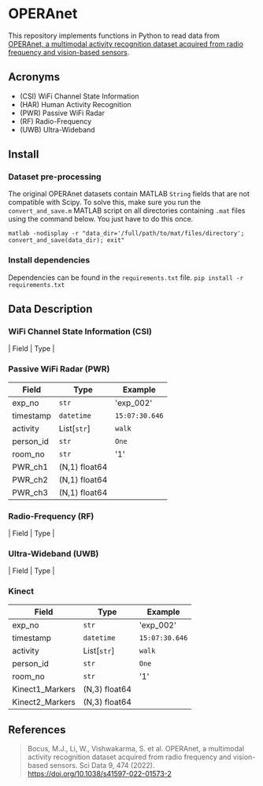 # OPERAnet
This repository implements functions in Python to read data from [OPERAnet, a multimodal activity recognition dataset acquired from radio frequency and vision-based sensors](https://www.nature.com/articles/s41597-022-01573-2).

## Acronyms

- (CSI) WiFi Channel State Information 
- (HAR) Human Activity Recognition 
- (PWR) Passive WiFi Radar 
- (RF)  Radio-Frequency 
- (UWB) Ultra-Wideband 

## Install

### Dataset pre-processing

The original OPERAnet datasets contain MATLAB `String` fields that are not compatible with Scipy. To solve this, make sure you run the `convert_and_save.m` MATLAB script on all directories containing `.mat` files  using the command below. You just have to do this once.

``
matlab -nodisplay -r "data_dir='/full/path/to/mat/files/directory'; convert_and_save(data_dir); exit"
``

### Install dependencies

Dependencies can be found in the `requirements.txt` file. 
``
pip install -r requirements.txt
`` 

## Data Description

### WiFi Channel State Information (CSI) 

 | Field | Type | 


### Passive WiFi Radar (PWR)

 | Field     | Type          | Example        |
 | --------- | ------------- | -------------- |
 | exp_no    | `str`         | 'exp_002'      |
 | timestamp | `datetime`    | `15:07:30.646` |
 | activity  | List[`str`]   | `walk`         |
 | person_id | `str`         | `One`          |
 | room_no   | `str`         | '1'            |
 | PWR_ch1   | (N,1) float64 |                |
 | PWR_ch2   | (N,1) float64 |                |
 | PWR_ch3   | (N,1) float64 |                |

### Radio-Frequency (RF)

 | Field | Type | 

### Ultra-Wideband (UWB)

 | Field | Type | 

### Kinect

 | Field           | Type          | Example        |
 | --------------- | ------------- | -------------- |
 | exp_no          | `str`         | 'exp_002'      |
 | timestamp       | `datetime`    | `15:07:30.646` |
 | activity        | List[`str`]   | `walk`         |
 | person_id       | `str`         | `One`          |
 | room_no         | `str`         | '1'            |
 | Kinect1_Markers | (N,3) float64 |                |
 | Kinect2_Markers | (N,3) float64 |                |

## References 

> Bocus, M.J., Li, W., Vishwakarma, S. et al. OPERAnet, a multimodal activity recognition dataset acquired from radio frequency and vision-based sensors. Sci Data 9, 474 (2022). https://doi.org/10.1038/s41597-022-01573-2


